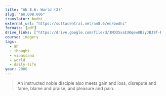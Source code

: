 ```yaml
---
title: "AN 8.6: World (2)"
slug: "an.008.006"
translator: bodhi
external_url: "https://suttacentral.net/an8.6/en/bodhi"
formats: [pdf]
drive_links: ["https://drive.google.com/file/d/1MD3SvaIUKqew8BzyJBJ9f-R9pD8bsIkr"]
course: imagery
tags:
  - an
  - thought
  - vipassana
  - world
  - daily-life
year: 2000
---
```


> An instructed noble disciple also meets gain and loss, disrepute and fame, blame and praise, and pleasure and pain.
